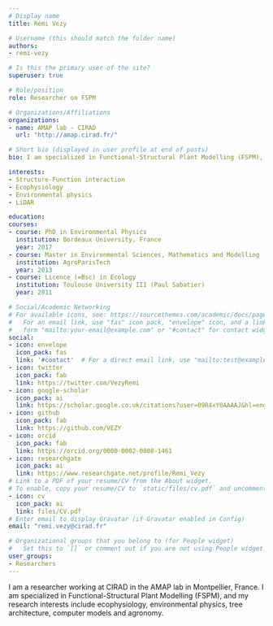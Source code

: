 ```yaml
---
# Display name
title: Rémi Vezy

# Username (this should match the folder name)
authors:
- remi-vezy

# Is this the primary user of the site?
superuser: true

# Role/position
role: Researcher on FSPM

# Organizations/Affiliations
organizations:
- name: AMAP lab - CIRAD
  url: "http://amap.cirad.fr/"

# Short bio (displayed in user profile at end of posts)
bio: I am specialized in Functional-Structural Plant Modelling (FSPM), and my research interests include ecophysiology, environmental physics, tree architecture, computer models and agronomy.

interests:
- Structure-Function interaction
- Ecophysiology
- Environmental physics
- LiDAR

education:
courses:
- course: PhD in Environmental Physics
  institution: Bordeaux University, France
  year: 2017
- course: Master in Environmental Sciences, Mathematics and Modelling
  institution: AgroParisTech
  year: 2013
- course: Licence (=Bsc) in Ecology
  institution: Toulouse University III (Paul Sabatier)
  year: 2011

# Social/Academic Networking
# For available icons, see: https://sourcethemes.com/academic/docs/page-builder/#icons
#   For an email link, use "fas" icon pack, "envelope" icon, and a link in the
#   form "mailto:your-email@example.com" or "#contact" for contact widget.
social:
- icon: envelope
  icon_pack: fas
  link: '#contact'  # For a direct email link, use "mailto:test@example.org".
- icon: twitter
  icon_pack: fab
  link: https://twitter.com/VezyRemi
- icon: google-scholar
  icon_pack: ai
  link: https://scholar.google.co.uk/citations?user=09R4xY0AAAAJ&hl=eng
- icon: github
  icon_pack: fab
  link: https://github.com/VEZY
- icon: orcid
  icon_pack: fab
  link: https://orcid.org/0000-0002-0808-1461
- icon: researchgate
  icon_pack: ai
  link: https://www.researchgate.net/profile/Remi_Vezy
# Link to a PDF of your resume/CV from the About widget.
# To enable, copy your resume/CV to `static/files/cv.pdf` and uncomment the lines below.
- icon: cv
  icon_pack: ai
  link: files/CV.pdf
# Enter email to display Gravatar (if Gravatar enabled in Config)
email: "remi.vezy@cirad.fr"

# Organizational groups that you belong to (for People widget)
#   Set this to `[]` or comment out if you are not using People widget.
user_groups:
- Researchers
---
```

  
I am a researcher working at CIRAD in the AMAP lab in Montpellier, France. I am specialized in Functional-Structural Plant Modelling (FSPM), and my research interests include ecophysiology, environmental physics, tree architecture, computer models and agronomy.
